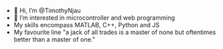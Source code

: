 - 👋 Hi, I’m @TimothyNjau
- 👀 I’m interested in microcontroller and web programming
- My skills encompass MATLAB, C++, Python and JS
- My favourite line "a jack of all trades is a master of none but oftentimes better than a master of one."


<!---
TimothyNjau/TimothyNjau is a ✨ special ✨ repository because its `README.md` (this file) appears on your GitHub profile.
You can click the Preview link to take a look at your changes.
--->
